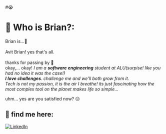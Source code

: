 #😭

# 👀 Who is Brian?:
Brian is...🥺<br><br>
Avit Brian! yes that's all.<br><br>
thanks for passing by 🚱<br>
okay,... okay! _I am a __software engineering__ student at ALU(surpise! like you had no idea it was the case!)<br>
__I love challenges__. challenge me and we'll both grow from it.<br>
Tech is not my passion, it is the air I breathe! its just fascinating how the most complex tool on the planet
makes life so simple..._

uhm... yes are you satisfied now? 😑


## 📱 find me here:
[![LinkedIn](https://img.shields.io/badge/LinkedIn-%230077B5.svg?logo=linkedin&logoColor=white)](/https://www.linkedin.com/in/AvitBrian/)
